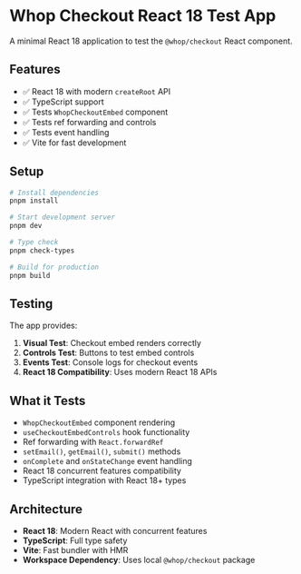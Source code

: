 # Whop Checkout React 18 Test App

A minimal React 18 application to test the `@whop/checkout` React component.

## Features

- ✅ React 18 with modern `createRoot` API
- ✅ TypeScript support
- ✅ Tests `WhopCheckoutEmbed` component
- ✅ Tests ref forwarding and controls
- ✅ Tests event handling
- ✅ Vite for fast development

## Setup

```bash
# Install dependencies
pnpm install

# Start development server
pnpm dev

# Type check
pnpm check-types

# Build for production
pnpm build
```

## Testing

The app provides:

1. **Visual Test**: Checkout embed renders correctly
2. **Controls Test**: Buttons to test embed controls
3. **Events Test**: Console logs for checkout events
4. **React 18 Compatibility**: Uses modern React 18 APIs

## What it Tests

- `WhopCheckoutEmbed` component rendering
- `useCheckoutEmbedControls` hook functionality
- Ref forwarding with `React.forwardRef`
- `setEmail()`, `getEmail()`, `submit()` methods
- `onComplete` and `onStateChange` event handling
- React 18 concurrent features compatibility
- TypeScript integration with React 18+ types

## Architecture

- **React 18**: Modern React with concurrent features
- **TypeScript**: Full type safety
- **Vite**: Fast bundler with HMR
- **Workspace Dependency**: Uses local `@whop/checkout` package
